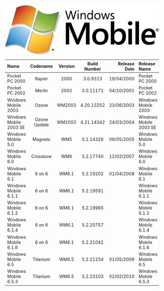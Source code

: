 <p align="center">
  <img src="https://github.com/InstallingEverything/MicrosoftBuildNumbers/blob/main/Images/Windows/Windowsmobile.jpg" />
</p>

| Name                                                   | Codename          | Version | Build Number      | Release Date | Release Name                                             |
| :----------------------------------------------------- | :---------------: | :-----: | :---------------: | -----------: | :------------------------------------------------------- |
| Pocket PC 2000                                         | Rapier            |  2000   | 3.0.9313          |  19/04/2000  |  Pocket PC 2000                                          |
| Pocket PC 2002                                         | Merlin            |  2002   | 3.0.11171         |  04/10/2001  |  Pocket PC 2002                                          |
| Windows Mobile 2003                                    | Ozone             | WM2003  | 4.20.13252        |  23/06/2003  |  Windows Mobile 2003                                     |
| Windows Mobile 2003 SE                                 | Ozone Update      | WM2003  | 4.21.14342        |  24/03/2004  |  Windows Mobile 2003 SE                                  |
| Windows Mobile 5.0                                     | Magneto           |   WM5   | 5.1.14326         |  09/05/2005  |  Windows Mobile 5.0                                      |
| Windows Mobile 6.0                                     | Crossbow          |   WM6   | 5.2.17740         |  12/02/2007  |  Windows Mobile 6.0                                      |
| Windows Mobile 6.1                                     | 6 on 6            |  WM6.1  | 5.2.19202         |  01/04/2008  |  Windows Mobile 6.1                                      |
| Windows Mobile 6.1.1                                   | 6 on 6            |  WM6.1  | 5.2.19591         |              |  Windows Mobile 6.1.1                                    |
| Windows Mobile 6.1.2                                   | 6 on 6            |  WM6.1  | 5.2.19965         |              |  Windows Mobile 6.1.2                                    |
| Windows Mobile 6.1.4                                   | 6 on 6            |  WM6.1  | 5.2.20757         |              |  Windows Mobile 6.1.4                                    |
| Windows Mobile 6.1.6                                   | 6 on 6            |  WM6.1  | 5.2.21042         |              |  Windows Mobile 6.1.6                                    |
| Windows Mobile 6.5                                     | Titanium          |  WM6.5  | 5.2.21234         |  01/05/2009  |  Windows Mobile 6.5                                      |
| Windows Mobile 6.5.3                                   | Titanium          |  WM6.5  | 5.2.23103         |  02/02/2010  |  Windows Mobile 6.5.3                                    |
